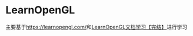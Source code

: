 # LearnOpenGL
 
主要基于<https://learnopengl.com/>和[LearnOpenGL文档学习【完结】](https://www.bilibili.com/video/BV11Z4y1c7so?share_source=copy_web)进行学习
